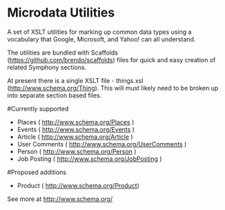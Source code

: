 # Microdata Utilities

A set of XSLT utilities for marking up common data types using a vocabulary that Google, Microsoft, and Yahoo! can all understand. 

The utilities are bundled with Scaffolds (https://github.com/brendo/scaffolds) files for quick and easy creation of related Symphony sections. 

At present there is a single XSLT file - things.xsl (http://www.schema.org/Thing). This will must likely need to be broken up into separate section based files. 

#Currently supported

* Places ( http://www.schema.org/Places )
* Events ( http://www.schema.org/Events )
* Article ( http://www.schema.org/Article )
* User Comments ( http://www.schema.org/UserComments )
* Person ( http://www.schema.org/Person )
* Job Posting ( http://www.schema.org/JobPosting )

#Proposed additions

* Product ( http://www.schema.org/Product)

See more at http://www.schema.org/


